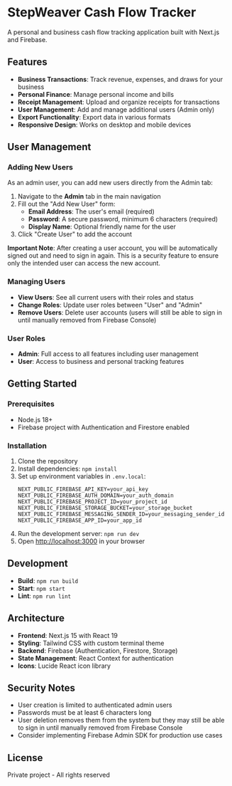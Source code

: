 # StepWeaver Cash Flow Tracker

A personal and business cash flow tracking application built with Next.js and Firebase.

## Features

- **Business Transactions**: Track revenue, expenses, and draws for your business
- **Personal Finance**: Manage personal income and bills
- **Receipt Management**: Upload and organize receipts for transactions
- **User Management**: Add and manage additional users (Admin only)
- **Export Functionality**: Export data in various formats
- **Responsive Design**: Works on desktop and mobile devices

## User Management

### Adding New Users

As an admin user, you can add new users directly from the Admin tab:

1. Navigate to the **Admin** tab in the main navigation
2. Fill out the "Add New User" form:
   - **Email Address**: The user's email (required)
   - **Password**: A secure password, minimum 6 characters (required)
   - **Display Name**: Optional friendly name for the user
3. Click "Create User" to add the account

**Important Note**: After creating a user account, you will be automatically signed out and need to sign in again. This is a security feature to ensure only the intended user can access the new account.

### Managing Users

- **View Users**: See all current users with their roles and status
- **Change Roles**: Update user roles between "User" and "Admin"
- **Remove Users**: Delete user accounts (users will still be able to sign in until manually removed from Firebase Console)

### User Roles

- **Admin**: Full access to all features including user management
- **User**: Access to business and personal tracking features

## Getting Started

### Prerequisites

- Node.js 18+
- Firebase project with Authentication and Firestore enabled

### Installation

1. Clone the repository
2. Install dependencies: `npm install`
3. Set up environment variables in `.env.local`:
   ```
   NEXT_PUBLIC_FIREBASE_API_KEY=your_api_key
   NEXT_PUBLIC_FIREBASE_AUTH_DOMAIN=your_auth_domain
   NEXT_PUBLIC_FIREBASE_PROJECT_ID=your_project_id
   NEXT_PUBLIC_FIREBASE_STORAGE_BUCKET=your_storage_bucket
   NEXT_PUBLIC_FIREBASE_MESSAGING_SENDER_ID=your_messaging_sender_id
   NEXT_PUBLIC_FIREBASE_APP_ID=your_app_id
   ```
4. Run the development server: `npm run dev`
5. Open [http://localhost:3000](http://localhost:3000) in your browser

## Development

- **Build**: `npm run build`
- **Start**: `npm start`
- **Lint**: `npm run lint`

## Architecture

- **Frontend**: Next.js 15 with React 19
- **Styling**: Tailwind CSS with custom terminal theme
- **Backend**: Firebase (Authentication, Firestore, Storage)
- **State Management**: React Context for authentication
- **Icons**: Lucide React icon library

## Security Notes

- User creation is limited to authenticated admin users
- Passwords must be at least 6 characters long
- User deletion removes them from the system but they may still be able to sign in until manually removed from Firebase Console
- Consider implementing Firebase Admin SDK for production use cases

## License

Private project - All rights reserved
